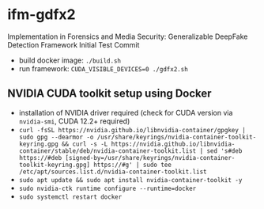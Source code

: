 # ifm-gdfx2
Implementation in Forensics and Media Security: Generalizable DeepFake Detection Framework
Initial Test Commit

- build docker image: `./build.sh`
- run framework: `CUDA_VISIBLE_DEVICES=0 ./gdfx2.sh`
## NVIDIA CUDA toolkit setup using Docker
- installation of NVIDIA driver required (check for CUDA version via `nvidia-smi`, CUDA 12.2+ required)
- ```curl -fsSL https://nvidia.github.io/libnvidia-container/gpgkey | sudo gpg --dearmor -o /usr/share/keyrings/nvidia-container-toolkit-keyring.gpg && curl -s -L https://nvidia.github.io/libnvidia-container/stable/deb/nvidia-container-toolkit.list | sed 's#deb https://#deb [signed-by=/usr/share/keyrings/nvidia-container-toolkit-keyring.gpg] https://#g' | sudo tee /etc/apt/sources.list.d/nvidia-container-toolkit.list```
- ```sudo apt update && sudo apt install nvidia-container-toolkit -y```
- ```sudo nvidia-ctk runtime configure --runtime=docker```
- ```sudo systemctl restart docker```
